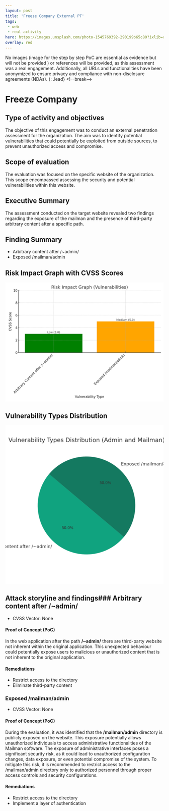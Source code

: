 ```yaml
---
layout: post
title: 'Freeze Company External PT'
tags:
 - web
 - real-activity
hero: https://images.unsplash.com/photo-1545769392-290199b65c80?ixlib=rb-4.0.3&ixid=M3wxMjA3fDB8MHxwaG90by1wYWdlfHx8fGVufDB8fHx8fA%3D%3D&auto=format&fit=crop&w=1470&q=80
overlay: red
---
```


No images (image for the step by step PoC are essential as evidence but will not be provided
) or references will be provided, as this assessment was a real engagement. Additionally, all URLs and functionalities have been anonymized to ensure privacy and compliance with non-disclosure agreements (NDAs). {: .lead} <!–-break-–>

# Freeze Company

## Type of activity and objectives
The objective of this engagement was to conduct an external penetration assessment for the organization. The aim was to identify potential vulnerabilities that could potentially be exploited from outside sources, to prevent unauthorized access and compromise.
## Scope of evaluation
The evaluation was focused on the specific website of the organization. This scope encompassed assessing the security and potential vulnerabilities within this website.
## Executive Summary
The assessment conducted on the target website revealed two findings regarding the exposure of the mailman and the presence of third-party arbitrary content after a specific path.
## Finding Summary
- Arbitrary content after /~admin/
- Exposed /mailman/admin
## Risk Impact Graph with CVSS Scores

![](https://raw.githubusercontent.com/blitz0p3rations/blitz0p3rations.github.io/master/uploads/id23.png)

## Vulnerability Types Distribution

![](https://raw.githubusercontent.com/blitz0p3rations/blitz0p3rations.github.io/master/uploads/id24.png)

## Attack storyline and findings### Arbitrary content after /~admin/ 
- CVSS Vector: None
#### Proof of Concept (PoC) 
In the web application after the path **/~admin/** there are third-party website not inherent within the original application.
This unexpected behaviour could potentially expose users to malicious or unauthorized content that is not inherent to the original application.
#### Remediations
- Restrict access to the directory
- Eliminate third-party content
### Exposed /mailman/admin
- CVSS Vector: None
#### Proof of Concept (PoC) 
During the evaluation, it was identified that the **/mailman/admin** directory is publicly exposed on the website. This exposure potentially allows unauthorized individuals to access administrative functionalities of the Mailman software. The exposure of administrative interfaces poses a significant security risk, as it could lead to unauthorized configuration changes, data exposure, or even potential compromise of the system. To mitigate this risk, it is recommended to restrict access to the /mailman/admin directory only to authorized personnel through proper access controls and security configurations.
#### Remediations
- Restrict access to the directory
- Implement a layer of authentication
